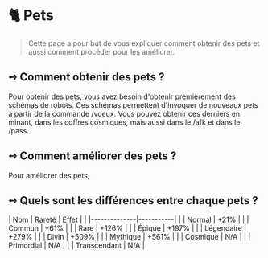 # 🐈​ Pets
> Cette page a pour but de vous expliquer comment obtenir des pets et aussi comment procéder pour les améliorer.

## **➺** Comment obtenir des pets ?
Pour obtenir des pets, vous avez besoin d'obtenir premièrement des schémas de robots. Ces schémas permettent d'invoquer de nouveaux pets à partir de la commande /voeux.
Vous pouvez obtenir ces derniers en minant, dans les coffres cosmiques, mais aussi dans le /afk et dans le /pass.

## **➺** Comment améliorer des pets ?
Pour améliorer des pets,

## **➺** Quels sont les différences entre chaque pets ?

|  Nom  | Rareté       | Effet     |
|       |--------------|-----------|
|       | Normal       | +21%      |
|       | Commun       | +61%      |
|       | Rare         | +126%     |
|       | Épique       | +197%     |
|       | Légendaire   | +279%     |
|       | Divin        | +509%     |
|       | Mythique     | +561%     |
|       | Cosmique     | N/A       |
|       | Primordial   | N/A       |
|       | Transcendant | N/A       |
